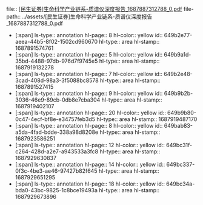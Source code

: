 file:: [[民生证券]生命科学产业链系-质谱仪深度报告_1687887312788_0.pdf](../assets/[民生证券]生命科学产业链系-质谱仪深度报告_1687887312788_0.pdf)
file-path:: ../assets/[民生证券]生命科学产业链系-质谱仪深度报告_1687887312788_0.pdf

- [:span]
  ls-type:: annotation
  hl-page:: 8
  hl-color:: yellow
  id:: 649b2e77-aeea-44b5-8f02-1502cd960670
  hl-type:: area
  hl-stamp:: 1687891574761
- [:span]
  ls-type:: annotation
  hl-page:: 5
  hl-color:: yellow
  id:: 649b9a1d-35bd-4488-97db-976d7f9745e5
  hl-type:: area
  hl-stamp:: 1687919132278
- [:span]
  ls-type:: annotation
  hl-page:: 7
  hl-color:: yellow
  id:: 649b2e48-3cad-408d-98a3-3f5088bc8578
  hl-type:: area
  hl-stamp:: 1687891527415
- [:span]
  ls-type:: annotation
  hl-page:: 9
  hl-color:: yellow
  id:: 649b9b2b-3036-46e9-89cb-0db8e7cba304
  hl-type:: area
  hl-stamp:: 1687919402107
- [:span]
  ls-type:: annotation
  hl-page:: 20
  hl-color:: yellow
  id:: 649b9b80-0c47-4ecf-bf8e-e34757feb3d5
  hl-type:: area
  hl-stamp:: 1687919487170
- [:span]
  ls-type:: annotation
  hl-page:: 8
  hl-color:: yellow
  id:: 649bab83-a5da-4fad-bdde-338a98d8208e
  hl-type:: area
  hl-stamp:: 1687923586251
- [:span]
  ls-type:: annotation
  hl-page:: 12
  hl-color:: yellow
  id:: 649bc31f-c264-428d-a2e7-a943533a3fc8
  hl-type:: area
  hl-stamp:: 1687929630837
- [:span]
  ls-type:: annotation
  hl-page:: 14
  hl-color:: yellow
  id:: 649bc337-0f3c-4be3-ae46-97427b82f645
  hl-type:: area
  hl-stamp:: 1687929651295
- [:span]
  ls-type:: annotation
  hl-page:: 18
  hl-color:: yellow
  id:: 649bc34a-bda0-43bc-9825-1c8bce19493a
  hl-type:: area
  hl-stamp:: 1687929673896